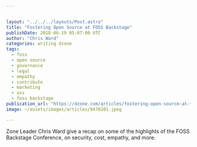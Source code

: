 ```yaml
---


layout: "../../../layouts/Post.astro"
title: "Fostering Open Source at FOSS Backstage"
publishDate: 2018-06-19 05:07:00 UTC
author: "Chris Ward"
categories: writing dzone
tags:
  - foss
  - open source
  - governance
  - legal
  - empathy
  - contribute
  - marketing
  - oss
  - foss backstage
publication_url: "https://dzone.com/articles/fostering-open-source-at-foss-backstage"
image: ~/assets/images/articles/9478101.jpeg

---
```

Zone Leader Chris Ward give a recap on some of the highlights of the FOSS Backstage Conference, on security, cost, empathy, and more.

